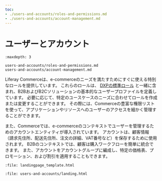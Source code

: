 ```yaml
---
toc:
- ./users-and-accounts/roles-and-permissions.md
- ./users-and-accounts/account-management.md
---
```


# ユーザーとアカウント

```{toctree}
:maxdepth: 3

users-and-accounts/roles-and-permissions.md
users-and-accounts/account-management.md
```

Liferay Commerceは、e-commerceのニーズを満たすためにすぐに使える特別なロールを提供しています。 これらのロールは、 [DXPの標準ロール](https://learn.liferay.com/dxp/latest/ja/users-and-permissions/roles-and-permissions/default-roles-reference.html) と一緒に含まれ、B2BおよびB2Cソリューションの基本的なユーザープロファイルを定義しています。 必要に応じて、特定のユースケースのニーズに合わせてロールを作成または変更することができます。 その際には、Commerceの豊富な権限リストを使って、アプリケーションやリソースへのユーザーのアクセスを細かく管理することができます。

また、Commerceでは、e-commerceのコンテキストでユーザーを管理するためのアカウントエンティティが導入されています。 アカウントは、顧客情報（請求先住所、配送先住所、注文の詳細、VAT番号など）を保存するために使用されます。 B2Bのコンテキストでは、顧客は購入ワークフローを簡単に統合できます。 また、アカウントをアカウントグループに編成し、特定の価格表、プロモーション、および割引を適用することもできます。

```{raw} html
:file: landingpage_template.html
```

```{raw} html
:file: users-and-accounts/landing.html
```
